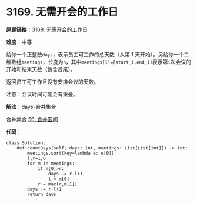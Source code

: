 # 3169. 无需开会的工作日
**原题链接**：[3169. 无需开会的工作日](https://leetcode.cn/problems/count-days-without-meetings/description/?envType=daily-question&envId=2025-07-11)

**难度**：中等

给你一个正整数`days`，表示员工可工作的总天数（从第 1 天开始）。另给你一个二维数组`meetings`，长度为`n`，其中`meetings[i]=[start_i,end_i]`表示第`i`次会议的开始和结束天数（包含首尾）。

返回员工可工作且没有安排会议的天数。

注意：会议时间可能会有重叠。


**解法**：days-合并集合

合并集合 [56. 合并区间](https://leetcode.cn/problems/merge-intervals/description/)

**代码**：
```[python]
class Solution:
    def countDays(self, days: int, meetings: List[List[int]]) -> int:
        meetings.sort(key=lambda e: e[0])
        l,r=1,0
        for m in meetings:
            if m[0]>r:
                days -= r-l+1
                l = m[0]
            r = max(r,m[1])
        days -= r-l+1
        return days
```
